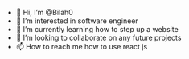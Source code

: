 - 👋 Hi, I’m @Bilah0
- 👀 I’m interested in software engineer
- 🌱 I’m currently learning how to step up a website
- 💞️ I’m looking to collaborate on any future projects
- 📫 How to reach me how to use react js

<!---
Bilah0/Bilah0 is a ✨ special ✨ repository because its `README.md` (this file) appears on your GitHub profile.
You can click the Preview link to take a look at your changes.
--->
